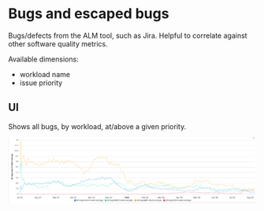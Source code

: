 # Bugs and escaped bugs

Bugs/defects from the ALM tool, such as Jira. Helpful to correlate against other software quality metrics.

Available dimensions:

- workload name
- issue priority

## UI

Shows all bugs, by workload, at/above a given priority.

![All bugs](img/all_bugs.png)
